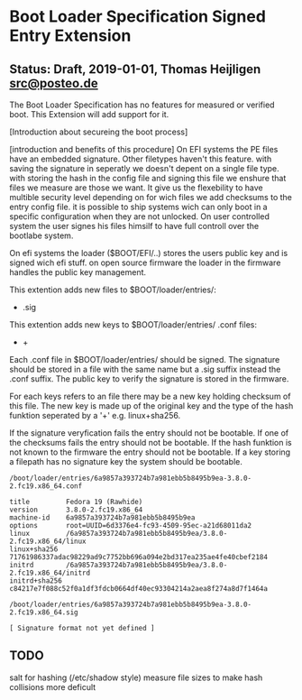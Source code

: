 # Boot Loader Specification Signed Entry Extension
## Status: Draft, 2019-01-01, Thomas Heijligen <src@posteo.de>


The Boot Loader Specification has no features for measured or verified boot.
This Extension will add support for it.

[Introduction about secureing the boot process]

[introduction and benefits of this  procedure]
On EFI systems the PE files have an embedded signature. Other filetypes haven't this feature. with saving the signature in seperatly 
we doesn't depent on a single file type. 
with storing the hash in the config file and signing this file we enshure that files we measure are those we want.
It give us the flexebility to have multible security level depending on for wich files we add checksums to the entry config file. 
it is possible to ship systems wich can only boot in a specific configuration when they are not unlocked.
On user controlled system the user signes his files himsilf to have full controll over the bootlabe system.


On efi systems the loader ($BOOT/EFI/..) stores the users public key and is signed wich efi stuff.
on open source firmware the loader in the firmware handles the public key management. 




This extention adds new files to $BOOT/loader/entries/:
- <machine-id><version>.sig

This extention adds new keys to $BOOT/loader/entries/  .conf files:
 - <key>+<hashf>

Each .conf file in $BOOT/loader/entries/ should be signed.
The signature should be stored in a file with the same name but a .sig suffix instead the .conf suffix.
The public key to verify the signature is stored in the firmware.

For each keys refers to an file there may be a new key holding checksum of this file.
The new key is made up of the original key and the type of the hash funktion seperated by a '+' e.g. linux+sha256.



If the signature veryfication fails the entry should not be bootable.
If one of the checksums fails the entry should not be bootable.
If the hash funktion is not known to the firmware the entry should not be bootable.
If a key storing a filepath has no signature key the system should be bootable.

```
/boot/loader/entries/6a9857a393724b7a981ebb5b8495b9ea-3.8.0-2.fc19.x86_64.conf

title         Fedora 19 (Rawhide)
version       3.8.0-2.fc19.x86_64
machine-id    6a9857a393724b7a981ebb5b8495b9ea
options       root=UUID=6d3376e4-fc93-4509-95ec-a21d68011da2
linux         /6a9857a393724b7a981ebb5b8495b9ea/3.8.0-2.fc19.x86_64/linux
linux+sha256  71761986337adac98229ad9c7752bb696a094e2bd317ea235ae4fe40cbef2184
initrd        /6a9857a393724b7a981ebb5b8495b9ea/3.8.0-2.fc19.x86_64/initrd
initrd+sha256 c84217e7f088c52f0a1df3fdcb0664df40ec93304214a2aea8f274a8d7f1464a
```

```
/boot/loader/entries/6a9857a393724b7a981ebb5b8495b9ea-3.8.0-2.fc19.x86_64.sig

[ Signature format not yet defined ]
```

## TODO
salt for hashing (/etc/shadow style)
measure file sizes to make hash collisions more deficult

